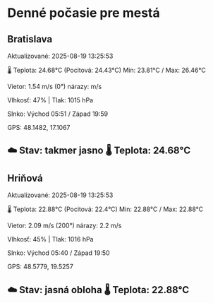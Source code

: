 ﻿# Denné počasie pre mestá

## Bratislava
Aktualizované: 2025-08-19 13:25:53

🌡️ Teplota: 24.68°C 
(Pocitová: 24.43°C)
Min: 23.81°C / Max: 26.46°C

Vietor: 1.54 m/s    (0°) 
nárazy:  m/s

Vlhkosť: 47% | Tlak: 1015 hPa

Slnko: Východ 05:51 / Západ 19:59

GPS: 48.1482, 17.1067

☁️ Stav: takmer jasno        🌡️ Teplota: 24.68°C
---

## Hriňová
Aktualizované: 2025-08-19 13:25:53

🌡️ Teplota: 22.88°C 
(Pocitová: 22.4°C)
Min: 22.88°C / Max: 22.88°C

Vietor: 2.09 m/s (200°)
nárazy: 2.2 m/s

Vlhkosť: 45% | Tlak: 1016 hPa

Slnko: Východ 05:40 / Západ 19:50

GPS: 48.5779, 19.5257

☁️ Stav: jasná obloha        🌡️ Teplota: 22.88°C
---
